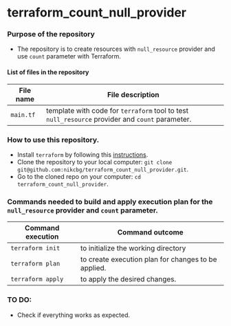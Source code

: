 # terraform_count_null_provider

### Purpose of the repository 
- The repository is to create resources with `null_resource` provider and use `count` parameter with Terraform.

#### List of files in the repository

File name                            | File description 
------------------------------------ | --------------------------------------------------------------
`main.tf` | template with code for `terraform` tool to test `null_resource` provider and `count` parameter.

### How to use this repository. 
- Install `terraform` by following this [instructions](https://www.terraform.io/intro/getting-started/install.html).
- Clone the repository to your local computer: `git clone git@github.com:nikcbg/terraform_count_null_provider.git`.
- Go to the cloned repo on your computer: `cd terraform_count_null_provider`.

### Commands needed to build and apply execution plan for the `null_resource` provider and `count` parameter.

Command execution                    | Command outcome
------------------------------------ | --------------------------------------------------------------
`terraform init` | to initialize the working directory 
`terraform plan` | to create execution plan for changes to be applied. 
`terraform apply` | to apply the desired changes. 


### TO DO:
- Check if everything works as expected.
